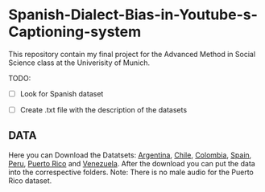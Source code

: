 # Spanish-Dialect-Bias-in-Youtube-s-Captioning-system
This repository contain my final project for the Advanced Method in Social Science class at the Univerisity of Munich. 

TODO: 
- [ ] Look for Spanish dataset 
- [ ] Create .txt file with the description of the datasets



## DATA 

Here you can Download the Datatsets:
[Argentina](https://www.openslr.org/61/), [Chile](https://www.openslr.org/71/), [Colombia](https://www.openslr.org/72/), [Spain](https://www.openslr.org/67/), [Peru](https://www.openslr.org/73/), [Puerto Rico](https://www.openslr.org/74/) and [Venezuela](https://www.openslr.org/75/). 
After the download you can put the data into the correspective folders. Note: There is no male audio for the Puerto Rico dataset. 
